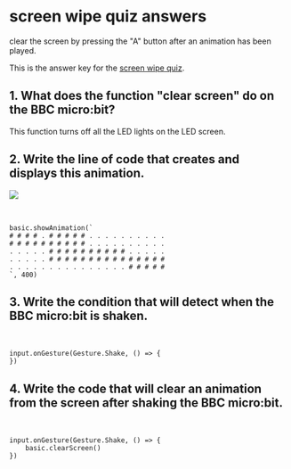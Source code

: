 # screen wipe quiz answers

clear the screen by pressing the "A" button after an animation has been played.

This is the answer key for the [screen wipe quiz](/microbit/lessons/screen-wipe/quiz).

## 1. What does the function "clear screen" do on the BBC micro:bit? 

This function turns off all the LED lights on the LED screen.

## 2. Write the line of code that creates and displays this animation.

![](/static/mb/lessons/screen-wipe-0.png)

<br/>

```
basic.showAnimation(`
# # # # . # # # # # . . . . . . . . . .
# # # # # # # # # # . . . . . . . . . .
. . . . . # # # # # # # # # # . . . . .
. . . . . # # # # # # # # # # # # # # #
. . . . . . . . . . . . . . . # # # # #
`, 400)
```

## 3. Write the condition that will detect when the BBC micro:bit is shaken.

<br/>

```
input.onGesture(Gesture.Shake, () => {
})
```

## 4. Write the code that will clear an animation from the screen after shaking the BBC micro:bit.

<br/>

```
input.onGesture(Gesture.Shake, () => {
    basic.clearScreen()
})
```

